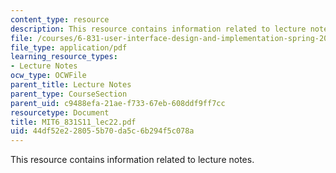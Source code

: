 ```yaml
---
content_type: resource
description: This resource contains information related to lecture notes.
file: /courses/6-831-user-interface-design-and-implementation-spring-2011/44df52e228055b70da5c6b294f5c078a_MIT6_831S11_lec22.pdf
file_type: application/pdf
learning_resource_types:
- Lecture Notes
ocw_type: OCWFile
parent_title: Lecture Notes
parent_type: CourseSection
parent_uid: c9488efa-21ae-f733-67eb-608ddf9ff7cc
resourcetype: Document
title: MIT6_831S11_lec22.pdf
uid: 44df52e2-2805-5b70-da5c-6b294f5c078a
---
```

This resource contains information related to lecture notes.

